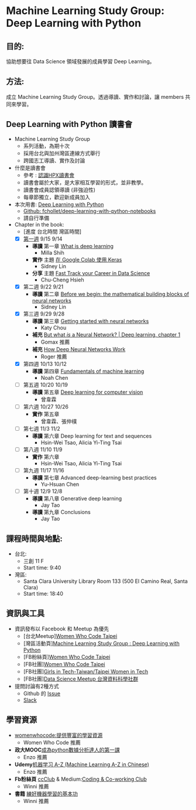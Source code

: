 # Machine Learning Study Group: Deep Learning with Python

## 目的:
協助想要往 Data Science 領域發展的成員學習 Deep Learning。

## 方法:
成立 Machine Learning Study Group。透過導讀、實作和討論，讓 members 共同來學習。

## Deep Learning with Python 讀書會
+ Machine Learning Study Group
    + 系列活動，為期十次
    + 採用台北與加州灣區連線方式舉行
    + 跨國志工導讀、實作及討論
+ 什麼是讀書會
    + 參考 : [認識HPX讀書會][1]
    + 讀書會屬於大家，是大家相互學習的形式，並非教學。
    + 讀書會成員認領導讀 (非強迫性)
    + 每章節獨立，歡迎新成員加入
+ 本次用書: [Deep Learning with Python][2]
    + [Github: fchollet/deep-learning-with-python-notebooks][13]
    + 請自行準備
+ Chapter in the book:
    + [進度 台北時間 灣區時間]
    - [x] [第一週][9] 9/15 9/14
        + **導讀** 第一章 [What is deep learning][10]
            - Milla Shih
        + **實作** 主題 [在 Google Colab 使用 Keras][11]
            + Sidney Lin
        + **分享** 主題 [Fast Track your Career in Data Science][12]
            + Chu-Cheng Hsieh
    - [x] 第二週 9/22 9/21
        + **導讀** 第二章 [Before we begin: the mathematical building blocks of neural networks][14]
            + Sidney Lin
    - [x] 第三週 9/29 9/28
        + **導讀** 第三章 [Getting started with neural networks][17]
            + Katy Chou
        + **補充** [But what *is* a Neural Network? | Deep learning, chapter 1][18]
            + Gomax 推薦
        + **補充** [How Deep Neural Networks Work][19]
            + Roger 推薦
    - [x] 第四週 10/13 10/12
        + **導讀** 第四章 [Fundamentals of machine learning][20]
            + Noah Chen
    - [ ] 第五週 10/20 10/19
        + **導讀** 第五章 [Deep learning for computer vision][21]
            + 曾韋霖
    - [ ] 第六週 10/27 10/26
        + **實作** 第五章
            + 曾韋霖、張仲樸
    - [ ] 第七週 11/3 11/2
        + **導讀** 第六章 Deep learning for text and sequences
            + Hsin-Wei Tsao, Alicia Yi-Ting Tsai
    - [ ] 第八週 11/10 11/9
        + **實作** 第六章
            + Hsin-Wei Tsao, Alicia Yi-Ting Tsai
    - [ ] 第九週 11/17 11/16
        + **導讀** 第七章 Advanced deep-learning best practices
            + Yu-Hsuan Chen
    - [ ] 第十週 12/9 12/8
        + **導讀** 第八章 Generative deep learning
            + Jay Tao
        + **導讀** 第九章 Conclusions
            + Jay Tao

## 課程時間與地點:
+ 台北:
    + 三創 11 F
    + Start time: 9:40
+ 灣區:
    + Santa Clara University Library Room 133 (500 El Camino Real, Santa Clara)
    + Start time: 18:40

## 資訊與工具
+ 資訊發布以 Facebook 和 Meetup 為優先
    + [台北Meetup][Women Who Code Taipei][3]
    + [灣區活動頁][Machine Learning Study Group : Deep Learning with Python][8]
    + [FB粉絲頁][Women Who Code Taipei][4]
    + [FB社團][Women Who Code Taipei][5]
    + [FB社團][Girls in Tech-Taiwan/Taipei Women in Tech][6]
    + [FB社團][Data Science Meetup 台灣資料科學社群][7]
+ 提問討論有2種方式
    + Github 的 [Issue][15]
    + [Slack][16]

## 學習資源
+ [womenwhocode:提供豐富的學習資源][49]
    + Women Who Code 推薦
+ **政大MOOC**[成為python數據分析達人的第一課][50]
    + Enzo 推薦
+ **Udemy**[机器学习 A-Z (Machine Learning A-Z in Chinese)][51]
    + Enzo 推薦
+ **Fb粉絲頁** [ccClub][54] & Medium:[Coding & Co-working Club][53]
    + Winni 推薦
+ **書籍** [練好機器學習的基本功][55]
    + Winni 推薦










[1]:https://hpx.tw/archives/18982
[2]:https://www.manning.com/books/deep-learning-with-python
[3]:https://www.meetup.com/Women-Who-Code-Taipei/
[4]:https://www.facebook.com/wwcodetaipei/
[5]:https://www.facebook.com/groups/wwcodetaipei/?ref=group_header
[6]:https://www.facebook.com/groups/420817431404071/?ref=group_header
[7]:https://www.facebook.com/groups/datasciencemeetup/?ref=group_header
[8]:https://www.facebook.com/events/1901939603261051/
[9]:https://github.com/WomenWhoCodeTaipei/DeepLearningwithPython/tree/master/Session%231
[10]:https://ppt.cc/fflBlx
[11]:https://lihi.cc/iaAoO
[12]:https://github.com/WomenWhoCodeTaipei/DeepLearningwithPython/blob/master/Session%231/Data-sciencist-at-SF-Bay-area.pdf
[13]:https://github.com/fchollet/deep-learning-with-python-notebooks
[14]:https://lihi.cc/UUnLP
[15]:https://github.com/WomenWhoCodeTaipei/DeepLearningwithPython/issues/1
[16]:https://goo.gl/forms/7hFI7tEf6Z4exCT82
[17]:https://lihi.cc/eaHoT
[18]:https://youtu.be/aircAruvnKk
[19]:https://www.youtube.com/watch?v=ILsA4nyG7I0&feature=youtu.be&t=852
[20]:http://bit.ly/deep_learning_with_python_ch4
[21]:https://drive.google.com/file/d/1oZsvDgy73Gd4jjG9UqwE2kwWhgjjebNv/view?fbclid=IwAR2AqvFtM_Q5dUDJmz9J6Q2kqGUTUHAVah84NLcB-jbhl_LCf7atkfV8jlQ

[49]:https://www.womenwhocode.com/resources
[50]:http://moocs.nccu.edu.tw/course/123/section/lecture
[51]:https://www.udemy.com/machinelearningchinese/
[52]:http://moocs.nccu.edu.tw/course/132/section/lecture
[53]:https://medium.com/ccclub
[54]:https://www.facebook.com/ccclub.io/?__xts__%5B0%5D=68.ARCnhjk8stSyaFt_vriAHC14KT_e9rrZyhmEmIeymdpbi1DLM-wgJVITp3zXb9dRjT6aK95i-mgLRi8bG-ezFy7hunCpy-ZGYC0GkJEPvTmfjm5yOXlYXO7_0tUsMCv-h3SUlOdVvc63dyU8T7HpL2tktySLN0dLGl1AjfR0o4ZRyvplknijGkEYuWVqyacA4FkOfpqO2jBUxnC4psEQp4Vp1lI-F621xi71ssw
[55]:https://www.books.com.tw/products/0010797283

